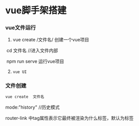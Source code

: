 # vue脚手架搭建

  ###  	vue文件运行

1.  vue   create   /文件名/            创建一个vue项目

​		cd  文件名   //进入文件内部

​		npm run serve  运行vue项目

2.     vue UI

###  	文件创建

```javascript
vue create  文件名 
```

 mode:"history"     //历史模式



<router-link>

router-link 中tag属性表示它最终被渲染为什么标签，默认为<a>标签 